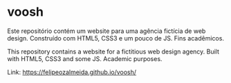# voosh
Este repositório contém um website para uma agência fictícia de web design. Construído com HTML5, CSS3 e um pouco de JS. Fins acadêmicos.

This repository contains a website for a fictitious web design agency. Built with HTML5, CSS3 and some JS. Academic purposes.

Link: https://felipeozalmeida.github.io/voosh/

